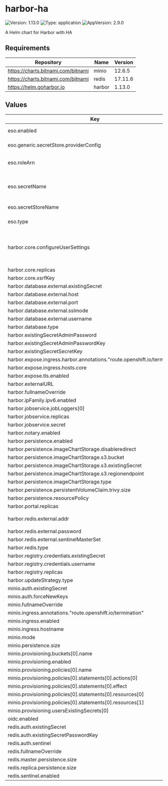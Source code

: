 # harbor-ha

![Version: 1.13.0](https://img.shields.io/badge/Version-1.13.0-informational?style=flat-square) ![Type: application](https://img.shields.io/badge/Type-application-informational?style=flat-square) ![AppVersion: 2.9.0](https://img.shields.io/badge/AppVersion-2.9.0-informational?style=flat-square)

A Helm chart for Harbor with HA

## Requirements

| Repository | Name | Version |
|------------|------|---------|
| https://charts.bitnami.com/bitnami | minio | 12.6.5 |
| https://charts.bitnami.com/bitnami | redis | 17.11.6 |
| https://helm.goharbor.io | harbor | 1.13.0 |

## Values

| Key | Type | Default | Description |
|-----|------|---------|-------------|
| eso.enabled | bool | `true` | Install components of the ESO. |
| eso.generic.secretStore.providerConfig | object | `{}` | Defines SecretStore provider configuration. |
| eso.roleArn | string | `"arn:aws:iam::012345678910:role/AWSIRSA_Shared_ExternalSecretOperatorAccess"` | Role ARN for the ExternalSecretOperator to assume. |
| eso.secretName | string | `"/edp/eks/addons/harbor-ha-okd"` | Value name in AWS ParameterStore, AWS SecretsManager or other Secret Store. |
| eso.secretStoreName | string | `"aws-parameterstore"` | Defines Secret Store name. |
| eso.type | string | `"aws"` | Defines provider type. One of `aws` or `generic`. |
| harbor.core.configureUserSettings | string | `"{\n  \"auth_mode\": \"oidc_auth\",\n  \"oidc_name\": \"keycloak\",\n  \"oidc_endpoint\": \"https://keycloak.example.com/auth/realms/shared\",\n  \"oidc_client_id\": \"harbor\",\n  \"oidc_client_secret\": \"YOURSECRET\",\n  \"oidc_groups_claim\": \"roles\",\n  \"oidc_admin_group\": \"administrator\",\n  \"oidc_scope\": \"openid,email,profile,roles\",\n  \"oidc_auto_onboard\": \"true\",\n  \"oidc_user_claim\": \"preferred_username\"\n}\n"` |  |
| harbor.core.replicas | int | `2` |  |
| harbor.core.xsrfKey | string | `"somekey"` |  |
| harbor.database.external.existingSecret | string | `"harbor-pguser-harbor"` |  |
| harbor.database.external.host | string | `"harbor-primary.harbor.svc"` |  |
| harbor.database.external.port | string | `"5432"` |  |
| harbor.database.external.sslmode | string | `"require"` |  |
| harbor.database.external.username | string | `"harbor"` |  |
| harbor.database.type | string | `"external"` |  |
| harbor.existingSecretAdminPassword | string | `"harbor"` |  |
| harbor.existingSecretAdminPasswordKey | string | `"HARBOR_ADMIN_PASSWORD"` |  |
| harbor.existingSecretSecretKey | string | `"harbor"` |  |
| harbor.expose.ingress.harbor.annotations."route.openshift.io/termination" | string | `"edge"` |  |
| harbor.expose.ingress.hosts.core | string | `"registry.example.com"` |  |
| harbor.expose.tls.enabled | bool | `false` |  |
| harbor.externalURL | string | `"https://registry.example.com"` |  |
| harbor.fullnameOverride | string | `"harbor"` |  |
| harbor.ipFamily.ipv6.enabled | bool | `false` |  |
| harbor.jobservice.jobLoggers[0] | string | `"database"` |  |
| harbor.jobservice.replicas | int | `2` |  |
| harbor.jobservice.secret | string | `"SomeSecret"` |  |
| harbor.notary.enabled | bool | `false` |  |
| harbor.persistence.enabled | bool | `true` |  |
| harbor.persistence.imageChartStorage.disableredirect | bool | `true` |  |
| harbor.persistence.imageChartStorage.s3.bucket | string | `"harbor"` |  |
| harbor.persistence.imageChartStorage.s3.existingSecret | string | `"harbor-s3"` |  |
| harbor.persistence.imageChartStorage.s3.regionendpoint | string | `"http://minio.harbor.svc.cluster.local:9000"` |  |
| harbor.persistence.imageChartStorage.type | string | `"s3"` |  |
| harbor.persistence.persistentVolumeClaim.trivy.size | string | `"3Gi"` |  |
| harbor.persistence.resourcePolicy | string | `"keep"` |  |
| harbor.portal.replicas | int | `2` |  |
| harbor.redis.external.addr | string | `"redis-node-0.redis-headless.harbor.svc.cluster.local:26379,redis-node-1.redis-headless.harbor.svc.cluster.local:26379,redis-node-2.redis-headless.harbor.svc.cluster.local:26379"` |  |
| harbor.redis.external.password | string | `"SomeSecret"` |  |
| harbor.redis.external.sentinelMasterSet | string | `"mymaster"` |  |
| harbor.redis.type | string | `"external"` |  |
| harbor.registry.credentials.existingSecret | string | `"harbor"` |  |
| harbor.registry.credentials.username | string | `"harbor_registry_user"` |  |
| harbor.registry.replicas | int | `2` |  |
| harbor.updateStrategy.type | string | `"Recreate"` |  |
| minio.auth.existingSecret | string | `"minio-admin-ui"` |  |
| minio.auth.forceNewKeys | bool | `true` |  |
| minio.fullnameOverride | string | `"minio"` |  |
| minio.ingress.annotations."route.openshift.io/termination" | string | `"edge"` |  |
| minio.ingress.enabled | bool | `true` |  |
| minio.ingress.hostname | string | `"minio-harbor.example.com"` |  |
| minio.mode | string | `"distributed"` |  |
| minio.persistence.size | string | `"5Gi"` |  |
| minio.provisioning.buckets[0].name | string | `"harbor"` |  |
| minio.provisioning.enabled | bool | `true` |  |
| minio.provisioning.policies[0].name | string | `"harbor"` |  |
| minio.provisioning.policies[0].statements[0].actions[0] | string | `"s3:*"` |  |
| minio.provisioning.policies[0].statements[0].effect | string | `"Allow"` |  |
| minio.provisioning.policies[0].statements[0].resources[0] | string | `"arn:aws:s3:::harbor"` |  |
| minio.provisioning.policies[0].statements[0].resources[1] | string | `"arn:aws:s3:::harbor/*"` |  |
| minio.provisioning.usersExistingSecrets[0] | string | `"centralized-minio-users"` |  |
| oidc.enabled | bool | `false` |  |
| redis.auth.existingSecret | string | `"redis-creds"` |  |
| redis.auth.existingSecretPasswordKey | string | `"REDIS_PASSWORD"` |  |
| redis.auth.sentinel | bool | `false` |  |
| redis.fullnameOverride | string | `"redis"` |  |
| redis.master.persistence.size | string | `"1Gi"` |  |
| redis.replica.persistence.size | string | `"1Gi"` |  |
| redis.sentinel.enabled | bool | `true` |  |

